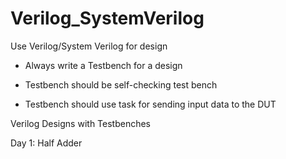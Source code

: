 # Verilog_SystemVerilog
Use Verilog/System Verilog for design

* Always write a Testbench for a design

* Testbench should be self-checking test bench

* Testbench should use task for sending input data to the DUT

Verilog Designs with Testbenches

  Day 1: Half Adder
